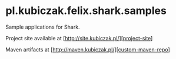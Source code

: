 
pl.kubiczak.felix.shark.samples
===============================

Sample applications for Shark.

Project site available at [http://site.kubiczak.pl/][project-site]

Maven artifacts at [http://maven.kubiczak.pl/][custom-maven-repo]

[license]: http://creativecommons.org/licenses/by-nc/4.0/
[project-site]: http://site.kubiczak.pl/
[custom-maven-repo]: http://maven.kubiczak.pl/

